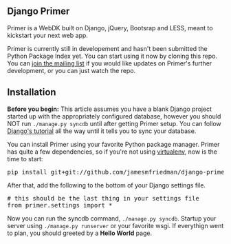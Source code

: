 Django Primer
-------------
Primer is a WebDK built on Django, jQuery, Bootsrap and LESS, meant to kickstart your next web app.<br/>

Primer is currently still in developement and hasn't been submitted the Python Package Index yet. You can start using it now by cloning this repo. You can <a href="http://eepurl.com/vMcH5" target="_blank">join the mailing list</a> if you would like updates on Primer's further development, or you can just watch the repo.


Installation
------------
<b>Before you begin:</b> This article assumes you have a blank Django project started up with the appropriately configured database, however you should NOT run <code>./manage.py syncdb</code> until after getting Primer setup. You can follow <a href="https://docs.djangoproject.com/en/dev/intro/tutorial01/" target="_blank">Django's tutorial</a> all the way until it tells you to sync your database.<br/>

<p>You can install Primer using your favorite Python package manager. Primer has quite a few dependencies, so if you're not using <a href="http://pypi.python.org/pypi/virtualenv" target="_blank">virtualenv</a>, now is the time to start:</p>
<pre class="prettyprint linenums">
pip install git+git://github.com/jamesmfriedman/django-primer.git
</pre>

<p>After that, add the following to the bottom of your Django settings file.</p>

<pre class="prettyprint linenums">
# this should be the last thing in your settings file
from primer.settings import *
</pre>
	
<p>Now you can run the syncdb command, <code>./manage.py syncdb</code>. Startup your server using <code>./manage.py runserver</code> or your favorite wsgi. If everythign went 	to plan, you should greeted by a <b>Hello World</b> page.</p>